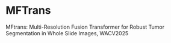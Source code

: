 # MFTrans
MFtrans:  Multi-Resolution Fusion Transformer for Robust Tumor Segmentation in Whole Slide Images, WACV2025
